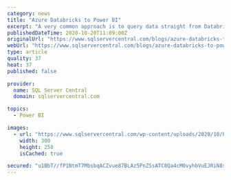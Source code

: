 ```yaml
---
category: news
title: "Azure Databricks to Power BI"
excerpt: "A very common approach is to query data straight from Databricks via Power BI. For this you need Databricks token and the JDBC address URL. This is found within Account settings of the cluster."
publishedDateTime: 2020-10-20T11:09:00Z
originalUrl: "https://www.sqlservercentral.com/blogs/azure-databricks-to-power-bi"
webUrl: "https://www.sqlservercentral.com/blogs/azure-databricks-to-power-bi"
type: article
quality: 37
heat: 37
published: false

provider:
  name: SQL Server Central
  domain: sqlservercentral.com

topics:
  - Power BI

images:
  - url: "https://www.sqlservercentral.com/wp-content/uploads/2020/10/PASS_20_DisplayBanners_300x250-004.jpg"
    width: 300
    height: 250
    isCached: true

secured: "u1BbT//fP1NtmT7MbsbqACZvue87BLAz5PnZSsATC8Qa4cM0vyhbVuEJRiN8sd7VHVmlkg8a3GafUAuZunalofLiOFdgyczV+IWpGt5eYEfyY9ksxNh7uSvvNd6sWULEkAviW4rUEF97oLB9mfmuJDzCh+RhycW3v1FxupoXxNtfzglHrF0GF9SPor2y7tYaOdDan7CHMDKBj1HpExGe5RkBlA7uNRlLIaPoHxtGcf6gBChYlYZUuI6IeGbRH+NMz07H70tcU18lL9Fjbn0P/O27URny9XKtxY8IoIoP7x/xLN+AhP7LAVwTjITweKT9qLgSoPX5FbBNTqiviWV7phKHSXznrdrc/G9Y/g+1/C4=;mxHS0CVA8BpQkjldyOsahg=="
---
```


